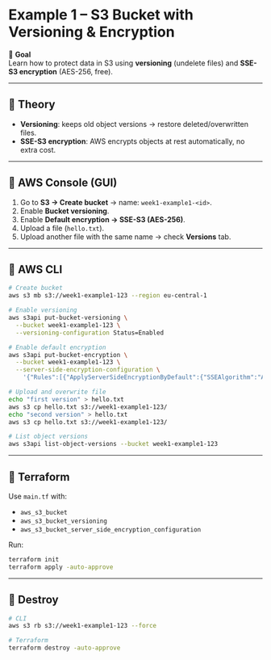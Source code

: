# Example 1 – S3 Bucket with Versioning & Encryption

🎯 **Goal**  
Learn how to protect data in S3 using **versioning** (undelete files) and **SSE-S3 encryption** (AES-256, free).

---

## 🔹 Theory
- **Versioning**: keeps old object versions → restore deleted/overwritten files.
- **SSE-S3 encryption**: AWS encrypts objects at rest automatically, no extra cost.

---

## 🔹 AWS Console (GUI)
1. Go to **S3 → Create bucket** → name: `week1-example1-<id>`.
2. Enable **Bucket versioning**.
3. Enable **Default encryption → SSE-S3 (AES-256)**.
4. Upload a file (`hello.txt`).
5. Upload another file with the same name → check **Versions** tab.

---

## 🔹 AWS CLI
```bash
# Create bucket
aws s3 mb s3://week1-example1-123 --region eu-central-1

# Enable versioning
aws s3api put-bucket-versioning \
  --bucket week1-example1-123 \
  --versioning-configuration Status=Enabled

# Enable default encryption
aws s3api put-bucket-encryption \
  --bucket week1-example1-123 \
  --server-side-encryption-configuration \
    '{"Rules":[{"ApplyServerSideEncryptionByDefault":{"SSEAlgorithm":"AES256"}}]}'

# Upload and overwrite file
echo "first version" > hello.txt
aws s3 cp hello.txt s3://week1-example1-123/
echo "second version" > hello.txt
aws s3 cp hello.txt s3://week1-example1-123/

# List object versions
aws s3api list-object-versions --bucket week1-example1-123
````

---

## 🔹 Terraform

Use `main.tf` with:

* `aws_s3_bucket`
* `aws_s3_bucket_versioning`
* `aws_s3_bucket_server_side_encryption_configuration`

Run:

```bash
terraform init
terraform apply -auto-approve
```

---

## 🔹 Destroy

```bash
# CLI
aws s3 rb s3://week1-example1-123 --force

# Terraform
terraform destroy -auto-approve
```